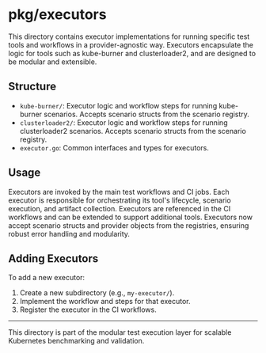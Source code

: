 # pkg/executors

This directory contains executor implementations for running specific test tools and workflows in a provider-agnostic way. Executors encapsulate the logic for tools such as kube-burner and clusterloader2, and are designed to be modular and extensible.

## Structure

- `kube-burner/`: Executor logic and workflow steps for running kube-burner scenarios. Accepts scenario structs from the scenario registry.
- `clusterloader2/`: Executor logic and workflow steps for running clusterloader2 scenarios. Accepts scenario structs from the scenario registry.
- `executor.go`: Common interfaces and types for executors.

## Usage

Executors are invoked by the main test workflows and CI jobs. Each executor is responsible for orchestrating its tool's lifecycle, scenario execution, and artifact collection. Executors are referenced in the CI workflows and can be extended to support additional tools. Executors now accept scenario structs and provider objects from the registries, ensuring robust error handling and modularity.

## Adding Executors

To add a new executor:
1. Create a new subdirectory (e.g., `my-executor/`).
2. Implement the workflow and steps for that executor.
3. Register the executor in the CI workflows.

---

This directory is part of the modular test execution layer for scalable Kubernetes benchmarking and validation.
